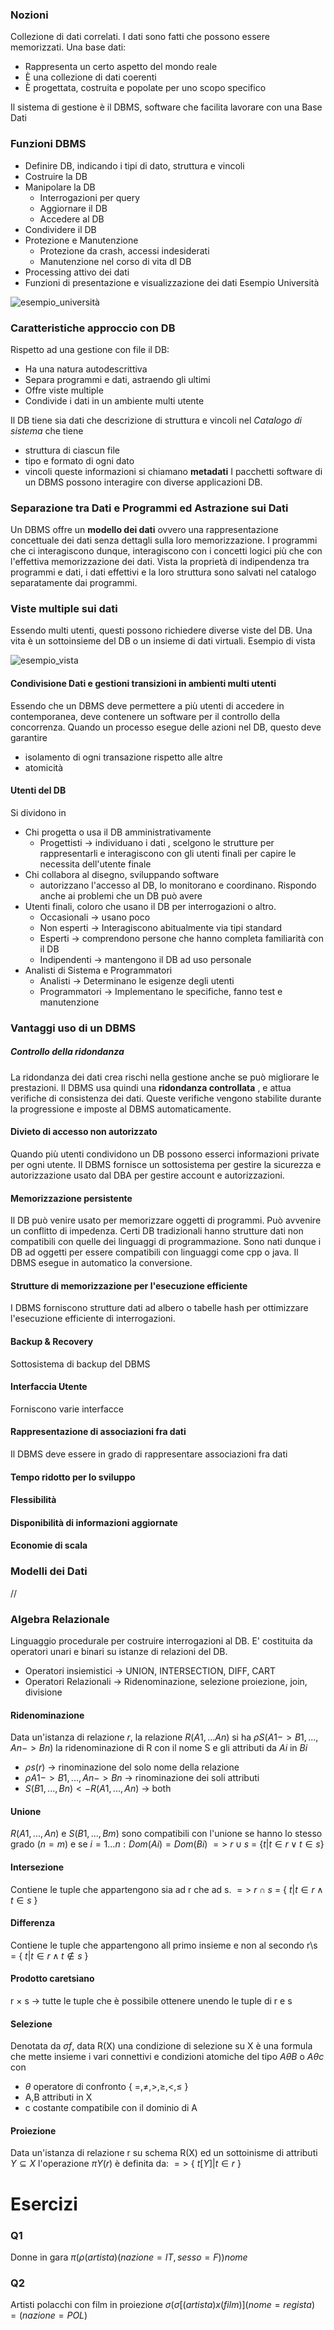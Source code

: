 ### Nozioni
Collezione di dati correlati. I dati sono fatti che possono essere memorizzati.
Una base dati:
- Rappresenta un certo aspetto del mondo reale
- È una collezione di dati coerenti
- È progettata, costruita e popolate per uno scopo specifico

Il sistema di gestione è il DBMS, software che facilita lavorare con una Base Dati

### Funzioni DBMS
- Definire DB, indicando i tipi di dato, struttura e vincoli
- Costruire la DB
- Manipolare la DB
	- Interrogazioni per query
	- Aggiornare il DB
	- Accedere al DB
- Condividere il DB
- Protezione e Manutenzione
	- Protezione da crash, accessi indesiderati
	- Manutenzione nel corso di vita dl DB
- Processing attivo dei dati 
- Funzioni di presentazione e visualizzazione dei dati
Esempio Università

![esempio_università](attachments/esempio_università.png)

### Caratteristiche approccio con DB
Rispetto ad una gestione con file il DB:
- Ha una natura autodescrittiva
- Separa programmi e dati, astraendo gli ultimi
- Offre viste multiple
- Condivide i dati in un ambiente multi utente

Il DB tiene sia dati che descrizione di struttura e vincoli nel *Catalogo di sistema* che tiene
- struttura di ciascun file
- tipo e formato di ogni dato
- vincoli
queste informazioni si chiamano **metadati**
I pacchetti software di un DBMS possono interagire con diverse applicazioni DB.

### Separazione tra Dati e Programmi ed Astrazione sui Dati
Un DBMS offre un **modello dei dati** ovvero una rappresentazione concettuale dei dati senza dettagli sulla loro memorizzazione. I programmi che ci interagiscono dunque, interagiscono con i concetti logici più che con l'effettiva memorizzazione dei dati.
Vista la proprietà di indipendenza tra programmi e dati, i dati effettivi e la loro struttura sono salvati nel catalogo separatamente dai programmi.
### Viste multiple sui dati
Essendo multi utenti, questi possono richiedere diverse viste del DB. Una vita è un sottoinsieme del DB o un insieme di dati virtuali.
Esempio di vista	

![esempio_vista](attachments/esempio_vista.png)
#### Condivisione Dati e gestioni transizioni in ambienti multi utenti
Essendo che un DBMS deve permettere a più utenti di accedere in contemporanea, deve contenere un software per il controllo della concorrenza.
Quando un processo esegue delle azioni nel DB, questo deve garantire
- isolamento di ogni transazione rispetto alle altre 
- atomicità

#### Utenti del DB
Si dividono in
- Chi progetta o usa il DB amministrativamente
	- Progettisti -> individuano i dati , scelgono le strutture per rappresentarli e interagiscono con gli utenti finali per capire le necessita dell'utente finale
- Chi collabora al disegno, sviluppando software
	- autorizzano l'accesso al DB, lo monitorano e coordinano. Rispondo anche ai problemi che un DB può avere
- Utenti finali, coloro che  usano il DB per interrogazioni o altro.
	- Occasionali -> usano poco
	- Non esperti -> Interagiscono abitualmente via tipi standard
	- Esperti -> comprendono persone che hanno completa familiarità con il DB
	- Indipendenti -> mantengono il DB ad uso personale
- Analisti di Sistema e Programmatori
	- Analisti -> Determinano le esigenze degli utenti
	- Programmatori -> Implementano le specifiche, fanno test e manutenzione

### Vantaggi uso di un DBMS

##### Controllo della ridondanza
La ridondanza dei dati crea rischi nella gestione anche se può migliorare le prestazioni. Il DBMS usa quindi una **ridondanza controllata** , e attua verifiche di consistenza dei dati. Queste verifiche vengono stabilite durante la progressione e imposte al DBMS automaticamente.
#### Divieto di accesso non autorizzato
Quando più utenti condividono un DB possono esserci informazioni private per ogni utente. Il DBMS fornisce un sottosistema per gestire la sicurezza e autorizzazione usato dal DBA per gestire account e autorizzazioni.

#### Memorizzazione persistente 
Il DB può venire usato per memorizzare oggetti di programmi.
Può avvenire un conflitto di impedenza. Certi DB tradizionali hanno strutture dati non compatibili con quelle dei linguaggi di programmazione. Sono nati dunque i DB ad oggetti per essere compatibili con linguaggi come cpp o java.
Il DBMS esegue in automatico la conversione.

#### Strutture di memorizzazione per l'esecuzione efficiente
I DBMS forniscono strutture dati ad albero o tabelle hash per ottimizzare l'esecuzione efficiente di interrogazioni. 

#### Backup & Recovery
Sottosistema di backup del DBMS

#### Interfaccia Utente
Forniscono varie interfacce

#### Rappresentazione di associazioni fra dati
Il DBMS deve essere in grado di rappresentare associazioni fra dati

#### Tempo ridotto per lo sviluppo

#### Flessibilità

#### Disponibilità di informazioni aggiornate

#### Economie di scala


### Modelli dei Dati


//

### Algebra Relazionale 
Linguaggio procedurale per costruire interrogazioni al DB. E' costituita da operatori unari e binari su istanze di relazioni del DB. 
- Operatori insiemistici -> UNION, INTERSECTION, DIFF, CART
- Operatori Relazionali -> Ridenominazione, selezione proiezione, join, divisione
#### Ridenominazione 
Data un'istanza di relazione $r$, la relazione $R(A1,...An)$
si ha $\rho S(A1->B1,...,An->Bn)$ la ridenominazione di R con il nome S e gli attributi da $Ai$ in $Bi$
- $\rho s(r)$ -> rinominazione del solo nome della relazione
- $\rho A1->B1,...,An->Bn$ -> rinominazione dei soli attributi
- $S(B1,...,Bn) <- R(A1,...,An)$ -> both

#### Unione
$R(A1,...,An)$ e $S(B1,...,Bm)$ sono compatibili con l'unione se hanno lo stesso grado $(n = m)$ e se $i = 1...n : Dom(Ai) = Dom(Bi)$
$=>$ $r \cup s$ = {$t | t \in r \vee t \in s$}

#### Intersezione
Contiene le tuple che appartengono sia ad r che ad s. 
$=>$ $r \cap s$ = { $t| t \in r \wedge t \in s$ }

#### Differenza
Contiene le tuple che appartengono all primo insieme e non al secondo
r\s  = { $t | t \in r \wedge t \notin s$ }

#### Prodotto caretsiano
r $\times$ s -> tutte le tuple che è possibile ottenere unendo le tuple di r e s

#### Selezione
Denotata da $\sigma f$,  data R(X) una condizione di selezione su X è una formula che mette insieme i vari connettivi e condizioni atomiche del tipo $A \theta B$ o $A \theta c$ con
- $\theta$ operatore di confronto { $=, \neq, >, \geq, <, \leq$ }
- A,B attributi in X
- c costante compatibile con il dominio di A

#### Proiezione
Data un'istanza di relazione r su schema R(X) ed un sottoinisme di attributi $Y \subseteq X$ l'operazione $\pi Y(r)$ è definita da:
$=>$ { $t[Y]  |  t \in r$ }




# Esercizi
### Q1
Donne in gara 
$\pi(\rho(artista)(nazione = IT, sesso=F))nome$
### Q2
Artisti polacchi con film in proiezione
$\sigma(\sigma[(artista)x(film)](nome=regista)=(nazione=POL)$